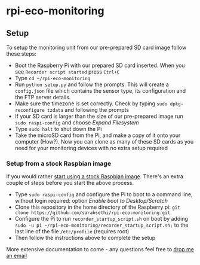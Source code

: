 # rpi-eco-monitoring

## Setup
To setup the monitoring unit from our pre-prepared SD card image follow these steps:
* Boot the Raspberry Pi with our prepared SD card inserted. When you see ``Recorder script started`` press ``Ctrl+C``
* Type ``cd ~/rpi-eco-monitoring``
* Run ``python setup.py`` and follow the prompts. This will create a ``config.json`` file which contains the sensor type, its configuration and the FTP server details. 
* Make sure the timezone is set correctly. Check by typing ``sudo dpkg-reconfigure tzdata`` and following the prompts 
* If your SD card is larger than the size of our pre-prepared image run ``sudo raspi-config`` and choose _Expand Filesystem_
* Type ``sudo halt`` to shut down the Pi
* Take the microSD card from the Pi, and make a copy of it onto your computer (How?). Now you can clone as many of these SD cards as you need for your monitoring devices with no extra setup required 

### Setup from a stock Raspbian image
If you would rather [start using a stock Raspbian image](https://www.raspberrypi.org/documentation/installation/installing-images/). There's an extra couple of steps before you start the above process.

* Type ``sudo raspi-config`` and configure the Pi to boot to a command line, without login required: option _Enable boot to Desktop/Scratch_
* Clone this repository in the home directory of the Raspberry pi: ``git clone https://github.com/sarabsethi/rpi-eco-monitoring.git``
* Configure the Pi to run ``recorder_startup_script.sh`` on boot by adding ``sudo -u pi ~/rpi-eco-monitoring/recorder_startup_script.sh;`` to the last line of the file ``/etc/profile`` (requires root)
* Then follow the instructions above to complete the setup

More extensive documentation to come - any questions feel free to [drop me an email](mailto:s.sethi16@imperial.ac.uk)
